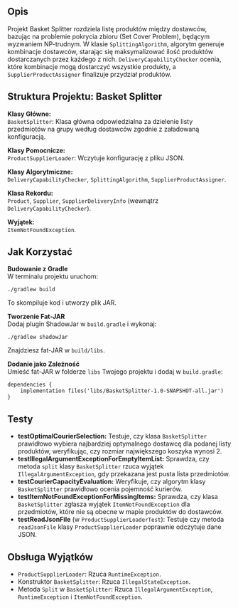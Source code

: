 <h2>Opis</h2>
<p>Projekt Basket Splitter rozdziela listę produktów między dostawców, bazując na problemie pokrycia zbioru (Set Cover Problem), będącym wyzwaniem NP-trudnym. W klasie <code>SplittingAlgorithm</code>, algorytm generuje kombinacje dostawców, starając się maksymalizować ilość produktów dostarczanych przez każdego z nich. <code>DeliveryCapabilityChecker</code> ocenia, które kombinacje mogą dostarczyć wszystkie produkty, a <code>SupplierProductAssigner</code> finalizuje przydział produktów.</p>

<h2>Struktura Projektu: Basket Splitter</h2>
<p><strong>Klasy Główne:</strong><br />
<code>BasketSplitter</code>: Klasa główna odpowiedzialna za dzielenie listy przedmiotów na grupy według dostawców zgodnie z załadowaną konfiguracją.</p>
<p><strong>Klasy Pomocnicze:</strong><br />
<code>ProductSupplierLoader</code>: Wczytuje konfigurację z pliku JSON.</p>
<p><strong>Klasy Algorytmiczne:</strong><br />
<code>DeliveryCapabilityChecker</code>, <code>SplittingAlgorithm</code>, <code>SupplierProductAssigner</code>.</p>
<p><strong>Klasa Rekordu:</strong><br />
<code>Product</code>, <code>Supplier</code>, <code>SupplierDeliveryInfo</code> (wewnątrz <code>DeliveryCapabilityChecker</code>).</p>
<p><strong>Wyjątek:</strong><br />
<code>ItemNotFoundException</code>.</p>

<h2>Jak Korzystać</h2>
<p><strong>Budowanie z Gradle</strong><br />
W terminalu projektu uruchom:</p>
<pre><code>./gradlew build</code></pre>
<p>To skompiluje kod i utworzy plik JAR.</p>

<p><strong>Tworzenie Fat-JAR</strong><br />
Dodaj plugin ShadowJar w <code>build.gradle</code> i wykonaj:</p>
<pre><code>./gradlew shadowJar</code></pre>
<p>Znajdziesz fat-JAR w <code>build/libs</code>.</p>

<p><strong>Dodanie jako Zależność</strong><br />
Umieść fat-JAR w folderze <code>libs</code> Twojego projektu i dodaj w <code>build.gradle</code>:</p>
<pre><code>dependencies {
    implementation files('libs/BasketSplitter-1.0-SNAPSHOT-all.jar')
}</code></pre>


<h2>Testy</h2>
<ul>
  <li><strong>testOptimalCourierSelection:</strong> Testuje, czy klasa <code>BasketSplitter</code> prawidłowo wybiera najbardziej optymalnego dostawcę dla podanej listy produktów, weryfikując, czy rozmiar największego koszyka wynosi 2.</li>
  <li><strong>testIllegalArgumentExceptionForEmptyItemList:</strong> Sprawdza, czy metoda <code>split</code> klasy <code>BasketSplitter</code> rzuca wyjątek <code>IllegalArgumentException</code>, gdy przekazana jest pusta lista przedmiotów.</li>
  <li><strong>testCourierCapacityEvaluation:</strong> Weryfikuje, czy algorytm klasy <code>BasketSplitter</code> prawidłowo ocenia pojemność kurierów.</li>
  <li><strong>testItemNotFoundExceptionForMissingItems:</strong> Sprawdza, czy klasa <code>BasketSplitter</code> zgłasza wyjątek <code>ItemNotFoundException</code> dla przedmiotów, które nie są obecne w mapie produktów do dostawców.</li>
  <li><strong>testReadJsonFile</strong> (w <code>ProductSupplierLoaderTest</code>): Testuje czy metoda <code>readJsonFile</code> klasy <code>ProductSupplierLoader</code> poprawnie odczytuje dane JSON.</li>
</ul>

<h2>Obsługa Wyjątków</h2>
<ul>
  <li><code>ProductSupplierLoader</code>: Rzuca <code>RuntimeException</code>.</li>
  <li>Konstruktor <code>BasketSplitter</code>: Rzuca <code>IllegalStateException</code>.</li>
  <li>Metoda <code>Split</code> w <code>BasketSplitter</code>: Rzuca <code>IllegalArgumentException</code>, <code>RuntimeException</code> i <code>ItemNotFoundException</code>.</li>
</ul>
